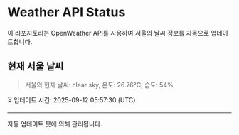 
# Weather API Status

이 리포지토리는 OpenWeather API를 사용하여 서울의 날씨 정보를 자동으로 업데이트합니다.

## 현재 서울 날씨
> 서울의 현재 날씨: clear sky, 온도: 26.76°C, 습도: 54%

⏳ 업데이트 시간: 2025-09-12 05:57:30 (UTC)

---
자동 업데이트 봇에 의해 관리됩니다.
